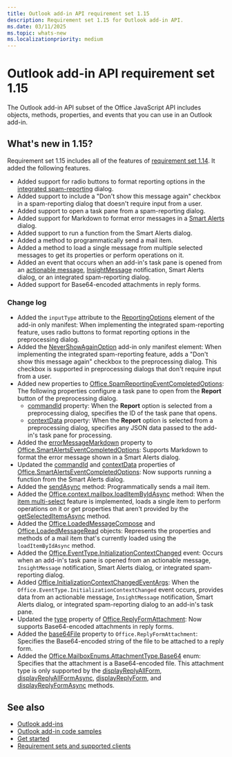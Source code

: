 ```yaml
---
title: Outlook add-in API requirement set 1.15
description: Requirement set 1.15 for Outlook add-in API.
ms.date: 03/11/2025
ms.topic: whats-new
ms.localizationpriority: medium
---
```


# Outlook add-in API requirement set 1.15

The Outlook add-in API subset of the Office JavaScript API includes objects, methods, properties, and events that you can use in an Outlook add-in.

## What's new in 1.15?

Requirement set 1.15 includes all of the features of [requirement set 1.14](../requirement-set-1.14/outlook-requirement-set-1.14.md). It added the following features.

- Added support for radio buttons to format reporting options in the [integrated spam-reporting](/office/dev/add-ins/outlook/spam-reporting) dialog.
- Added support to include a "Don't show this message again" checkbox in a spam-reporting dialog that doesn't require input from a user.
- Added support to open a task pane from a spam-reporting dialog.
- Added support for Markdown to format error messages in a [Smart Alerts](/office/dev/add-ins/outlook/onmessagesend-onappointmentsend-events) dialog.
- Added support to run a function from the Smart Alerts dialog.
- Added a method to programmatically send a mail item.
- Added a method to load a single message from multiple selected messages to get its properties or perform operations on it.
- Added an event that occurs when an add-in's task pane is opened from an [actionable message](/outlook/actionable-messages), [InsightMessage](/javascript/api/outlook/office.mailboxenums.itemnotificationmessagetype?view=outlook-js-1.15&preserve-view=true#fields) notification, Smart Alerts dialog, or an integrated spam-reporting dialog.
- Added support for Base64-encoded attachments in reply forms.

### Change log

- Added the `inputType` attribute to the [ReportingOptions](/javascript/api/manifest/reportingoptions?view=outlook-js-1.15&preserve-view=true#attributes) element of the add-in only manifest: When implementing the integrated spam-reporting feature, uses radio buttons to format reporting options in the preprocessing dialog.
- Added the [NeverShowAgainOption](/javascript/api/manifest/preprocessingdialog?view=outlook-js-1.15&preserve-view=true#child-elements) add-in only manifest element: When implementing the integrated spam-reporting feature, adds a "Don't show this message again" checkbox to the preprocessing dialog. This checkbox is supported in preprocessing dialogs that don't require input from a user.
- Added new properties to [Office.SpamReportingEventCompletedOptions](/javascript/api/outlook/office.spamreportingeventcompletedoptions?view=outlook-js-1.15&preserve-view=true): The following properties configure a task pane to open from the **Report** button of the preprocessing dialog.
  - [commandId](/javascript/api/outlook/office.spamreportingeventcompletedoptions?view=outlook-js-1.15&preserve-view=true#outlook-office-spamreportingeventcompletedoptions-commandid-member) property: When the **Report** option is selected from a preprocessing dialog, specifies the ID of the task pane that opens.
  - [contextData](/javascript/api/outlook/office.spamreportingeventcompletedoptions?view=outlook-js-1.15&preserve-view=true#outlook-office-spamreportingeventcompletedoptions-contextdata-member) property: When the **Report** option is selected from a preprocessing dialog, specifies any JSON data passed to the add-in's task pane for processing.
- Added the [errorMessageMarkdown](/javascript/api/outlook/office.smartalertseventcompletedoptions?view=outlook-js-1.15&preserve-view=true#outlook-office-smartalertseventcompletedoptions-errormessagemarkdown-member) property to [Office.SmartAlertsEventCompletedOptions](/javascript/api/outlook/office.smartalertseventcompletedoptions?view=outlook-js-1.15&preserve-view=true): Supports Markdown to format the error message shown in a Smart Alerts dialog.
- Updated the [commandId](/javascript/api/outlook/office.smartalertseventcompletedoptions?view=outlook-js-1.15&preserve-view=true#outlook-office-smartalertseventcompletedoptions-commandid-member) and [contextData](/javascript/api/outlook/office.smartalertseventcompletedoptions?view=outlook-js-1.15&preserve-view=true#outlook-office-smartalertseventcompletedoptions-contextdata-member) properties of [Office.SmartAlertsEventCompletedOptions](/javascript/api/outlook/office.smartalertseventcompletedoptions?view=outlook-js-1.15&preserve-view=true): Now supports running a function from the Smart Alerts dialog.
- Added the [sendAsync](office.context.mailbox.item.md#methods) method: Programmatically sends a mail item.
- Added the [Office.context.mailbox.loadItemByIdAsync](/javascript/api/outlook/office.mailbox?view=outlook-js-1.15&preserve-view=true#outlook-office-mailbox-loaditembyidasync-member(1)) method: When the [item multi-select](/office/dev/add-ins/outlook/item-multi-select) feature is implemented, loads a single item to perform operations on it or get properties that aren't provided by the [getSelectedItemsAsync](/javascript/api/outlook/office.mailbox?view=outlook-js-1.15&preserve-view=true#outlook-office-mailbox-getselecteditemsasync-member(1)) method.
- Added the [Office.LoadedMessageCompose](/javascript/api/outlook/office.loadedmessagecompose?view=outlook-js-1.15&preserve-view=true) and [Office.LoadedMessageRead](/javascript/api/outlook/office.loadedmessageread?view=outlook-js-1.15&preserve-view=true) objects: Represents the properties and methods of a mail item that's currently loaded using the `loadItemByIdAsync` method.
- Added the [Office.EventType.InitializationContextChanged](/javascript/api/office/office.eventtype?view=outlook-js-1.15&preserve-view=true#fields) event: Occurs when an add-in's task pane is opened from an actionable message, `InsightMessage` notification, Smart Alerts dialog, or integrated spam-reporting dialog.
- Added [Office.InitializationContextChangedEventArgs](/javascript/api/outlook/office.initializationcontextchangedeventargs?view=outlook-js-1.15&preserve-view=true): When the `Office.EventType.InitializationContextChanged` event occurs, provides data from an actionable message, `InsightMessage` notification, Smart Alerts dialog, or integrated spam-reporting dialog to an add-in's task pane.
- Updated the [type](/javascript/api/outlook/office.replyformattachment?view=outlook-js-1.15&preserve-view=true#outlook-office-replyformattachment-type-member) property of [Office.ReplyFormAttachment](/javascript/api/outlook/office.replyformattachment?view=outlook-js-1.15&preserve-view=true): Now supports Base64-encoded attachments in reply forms.
- Added the [base64File](/javascript/api/outlook/office.replyformattachment?view=outlook-js-1.15&preserve-view=true#outlook-office-replyformattachment-base64file-member) property to `Office.ReplyFormAttachment`: Specifies the Base64-encoded string of the file to be attached to a reply form.
- Added the [Office.MailboxEnums.AttachmentType.Base64](/javascript/api/outlook/office.mailboxenums.attachmenttype?view=outlook-js-1.15&preserve-view=true#fields) enum: Specifies that the attachment is a Base64-encoded file. This attachment type is only supported by the [displayReplyAllForm](office.context.mailbox.item.md#methods), [displayReplyAllFormAsync](office.context.mailbox.item.md#methods), [displayReplyForm](office.context.mailbox.item.md#methods), and [displayReplyFormAsync](office.context.mailbox.item.md#methods) methods.

## See also

- [Outlook add-ins](/office/dev/add-ins/outlook/outlook-add-ins-overview)
- [Outlook add-in code samples](https://developer.microsoft.com/outlook/gallery/?filterBy=Outlook,Samples,Add-ins)
- [Get started](/office/dev/add-ins/quickstarts/outlook-quickstart)
- [Requirement sets and supported clients](../outlook-api-requirement-sets.md)
